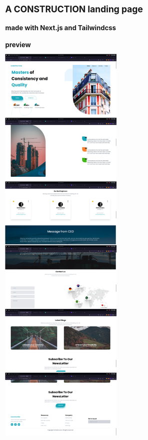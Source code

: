 # A CONSTRUCTION landing page

## made with Next.js and Tailwindcss
## preview


<img src="public/preview1.png" height="200px"/>
<img src="public/preview2.png" height="200px"/>
<img src="public/preview3.png" height="200px"/>
<img src="public/preview4.png" height="200px"/>
<img src="public/preview5.png" height="200px"/>
<img src="public/preview6.png" height="200px"/>